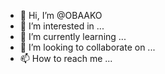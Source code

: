 - 👋 Hi, I’m @OBAAKO
- 👀 I’m interested in ...
- 🌱 I’m currently learning ...
- 💞️ I’m looking to collaborate on ...
- 📫 How to reach me ...

<!---
OBAAKO/OBAAKO is a ✨ special ✨ repository because its `README.md` (this file) appears on your GitHub profile.
You can click the Preview link to take a look at your changes.
--->
